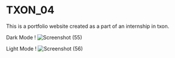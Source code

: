 # TXON_04
This is a portfolio website created as a part of an internship in txon.

Dark Mode !
![Screenshot (55)](https://user-images.githubusercontent.com/91107260/205426279-e44d9c13-d613-46f0-a7af-bc45a11f4a75.png)

Light Mode !
![Screenshot (56)](https://user-images.githubusercontent.com/91107260/205426291-814b9550-82f8-4cfb-a4d4-16aae7fe8bd0.png)

